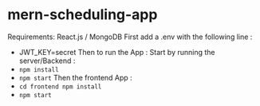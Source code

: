 # mern-scheduling-app
Requirements:
React.js / MongoDB
First add a .env with the following line : 
- JWT_KEY=secret 
Then to run the App :
Start by running the server/Backend :
- ```npm install```
- ```npm start```
Then the frontend App :
- ```cd frontend npm install```
- ```npm start```


